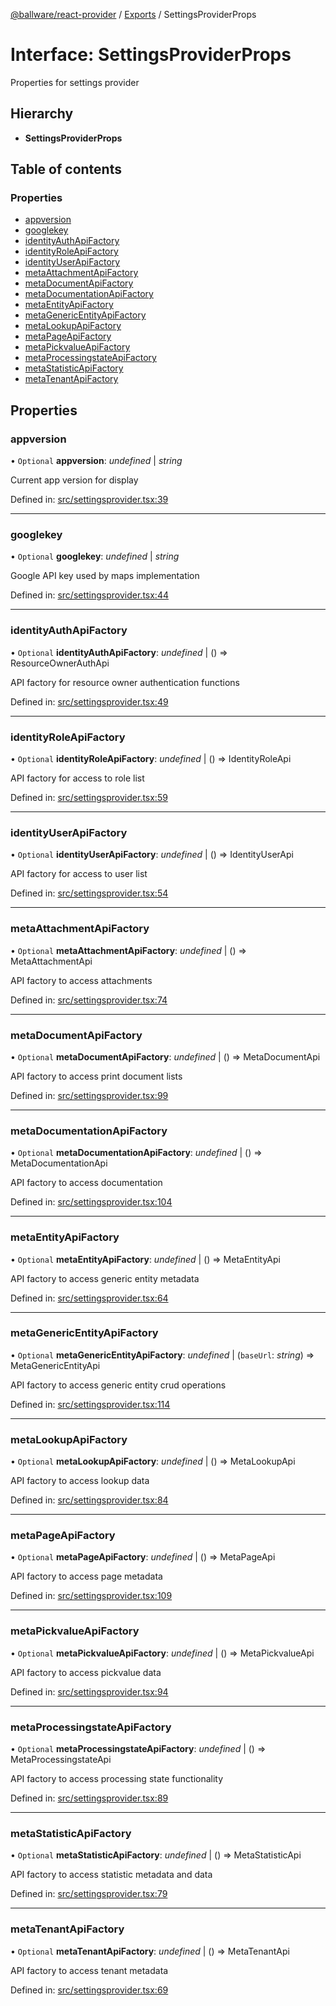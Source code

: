 [@ballware/react-provider](../README.md) / [Exports](../modules.md) / SettingsProviderProps

# Interface: SettingsProviderProps

Properties for settings provider

## Hierarchy

* **SettingsProviderProps**

## Table of contents

### Properties

- [appversion](settingsproviderprops.md#appversion)
- [googlekey](settingsproviderprops.md#googlekey)
- [identityAuthApiFactory](settingsproviderprops.md#identityauthapifactory)
- [identityRoleApiFactory](settingsproviderprops.md#identityroleapifactory)
- [identityUserApiFactory](settingsproviderprops.md#identityuserapifactory)
- [metaAttachmentApiFactory](settingsproviderprops.md#metaattachmentapifactory)
- [metaDocumentApiFactory](settingsproviderprops.md#metadocumentapifactory)
- [metaDocumentationApiFactory](settingsproviderprops.md#metadocumentationapifactory)
- [metaEntityApiFactory](settingsproviderprops.md#metaentityapifactory)
- [metaGenericEntityApiFactory](settingsproviderprops.md#metagenericentityapifactory)
- [metaLookupApiFactory](settingsproviderprops.md#metalookupapifactory)
- [metaPageApiFactory](settingsproviderprops.md#metapageapifactory)
- [metaPickvalueApiFactory](settingsproviderprops.md#metapickvalueapifactory)
- [metaProcessingstateApiFactory](settingsproviderprops.md#metaprocessingstateapifactory)
- [metaStatisticApiFactory](settingsproviderprops.md#metastatisticapifactory)
- [metaTenantApiFactory](settingsproviderprops.md#metatenantapifactory)

## Properties

### appversion

• `Optional` **appversion**: *undefined* \| *string*

Current app version for display

Defined in: [src/settingsprovider.tsx:39](https://github.com/frankball/ballware-react-provider/blob/5745264/src/settingsprovider.tsx#L39)

___

### googlekey

• `Optional` **googlekey**: *undefined* \| *string*

Google API key used by maps implementation

Defined in: [src/settingsprovider.tsx:44](https://github.com/frankball/ballware-react-provider/blob/5745264/src/settingsprovider.tsx#L44)

___

### identityAuthApiFactory

• `Optional` **identityAuthApiFactory**: *undefined* \| () => ResourceOwnerAuthApi

API factory for resource owner authentication functions

Defined in: [src/settingsprovider.tsx:49](https://github.com/frankball/ballware-react-provider/blob/5745264/src/settingsprovider.tsx#L49)

___

### identityRoleApiFactory

• `Optional` **identityRoleApiFactory**: *undefined* \| () => IdentityRoleApi

API factory for access to role list

Defined in: [src/settingsprovider.tsx:59](https://github.com/frankball/ballware-react-provider/blob/5745264/src/settingsprovider.tsx#L59)

___

### identityUserApiFactory

• `Optional` **identityUserApiFactory**: *undefined* \| () => IdentityUserApi

API factory for access to user list

Defined in: [src/settingsprovider.tsx:54](https://github.com/frankball/ballware-react-provider/blob/5745264/src/settingsprovider.tsx#L54)

___

### metaAttachmentApiFactory

• `Optional` **metaAttachmentApiFactory**: *undefined* \| () => MetaAttachmentApi

API factory to access attachments

Defined in: [src/settingsprovider.tsx:74](https://github.com/frankball/ballware-react-provider/blob/5745264/src/settingsprovider.tsx#L74)

___

### metaDocumentApiFactory

• `Optional` **metaDocumentApiFactory**: *undefined* \| () => MetaDocumentApi

API factory to access print document lists

Defined in: [src/settingsprovider.tsx:99](https://github.com/frankball/ballware-react-provider/blob/5745264/src/settingsprovider.tsx#L99)

___

### metaDocumentationApiFactory

• `Optional` **metaDocumentationApiFactory**: *undefined* \| () => MetaDocumentationApi

API factory to access documentation

Defined in: [src/settingsprovider.tsx:104](https://github.com/frankball/ballware-react-provider/blob/5745264/src/settingsprovider.tsx#L104)

___

### metaEntityApiFactory

• `Optional` **metaEntityApiFactory**: *undefined* \| () => MetaEntityApi

API factory to access generic entity metadata

Defined in: [src/settingsprovider.tsx:64](https://github.com/frankball/ballware-react-provider/blob/5745264/src/settingsprovider.tsx#L64)

___

### metaGenericEntityApiFactory

• `Optional` **metaGenericEntityApiFactory**: *undefined* \| (`baseUrl`: *string*) => MetaGenericEntityApi

API factory to access generic entity crud operations

Defined in: [src/settingsprovider.tsx:114](https://github.com/frankball/ballware-react-provider/blob/5745264/src/settingsprovider.tsx#L114)

___

### metaLookupApiFactory

• `Optional` **metaLookupApiFactory**: *undefined* \| () => MetaLookupApi

API factory to access lookup data

Defined in: [src/settingsprovider.tsx:84](https://github.com/frankball/ballware-react-provider/blob/5745264/src/settingsprovider.tsx#L84)

___

### metaPageApiFactory

• `Optional` **metaPageApiFactory**: *undefined* \| () => MetaPageApi

API factory to access page metadata

Defined in: [src/settingsprovider.tsx:109](https://github.com/frankball/ballware-react-provider/blob/5745264/src/settingsprovider.tsx#L109)

___

### metaPickvalueApiFactory

• `Optional` **metaPickvalueApiFactory**: *undefined* \| () => MetaPickvalueApi

API factory to access pickvalue data

Defined in: [src/settingsprovider.tsx:94](https://github.com/frankball/ballware-react-provider/blob/5745264/src/settingsprovider.tsx#L94)

___

### metaProcessingstateApiFactory

• `Optional` **metaProcessingstateApiFactory**: *undefined* \| () => MetaProcessingstateApi

API factory to access processing state functionality

Defined in: [src/settingsprovider.tsx:89](https://github.com/frankball/ballware-react-provider/blob/5745264/src/settingsprovider.tsx#L89)

___

### metaStatisticApiFactory

• `Optional` **metaStatisticApiFactory**: *undefined* \| () => MetaStatisticApi

API factory to access statistic metadata and data

Defined in: [src/settingsprovider.tsx:79](https://github.com/frankball/ballware-react-provider/blob/5745264/src/settingsprovider.tsx#L79)

___

### metaTenantApiFactory

• `Optional` **metaTenantApiFactory**: *undefined* \| () => MetaTenantApi

API factory to access tenant metadata

Defined in: [src/settingsprovider.tsx:69](https://github.com/frankball/ballware-react-provider/blob/5745264/src/settingsprovider.tsx#L69)
